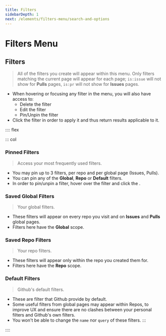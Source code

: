 ```yaml
---
title: Filters
sidebarDepth: 1
next: /elements/filters-menu/search-and-options
---
```


# Filters Menu


## Filters

> All of the filters you create will appear within this menu. Only filters matching the current page will appear for each page; `is:issue` will not show for **Pulls** pages, `is:pr` will not show for **Issues** pages.

- When hovering or focusing any filter in the menu, you will also have access to:
  - <GsfIcon icon="trash"/> Delete the filter
  - <GsfIcon icon="edit"/> Edit the filter
  - <GsfIcon icon="pin"/> Pin/Unpin the filter
- Click the filter in order to apply it and thus return results applicable to it.

:::: flex

::: col
### Pinned Filters
> Access your most frequently used filters.

- You may pin up to 3 filters, per repo and per global page (Issues, Pulls).
- You can pin any of the **Global**, **Repo** or **Default** filters.
- In order to pin/unpin a filter, hover over the filter and click the <GsfIcon icon="pin"/>.

### Saved Global Filters
> Your global filters.

- These filters will appear on every repo you visit and on **Issues** and **Pulls** global pages.
- Filters here have the **Global** scope.

### Saved Repo Filters
> Your repo filters.

- These filters will appear only within the repo you created them for.
- Filters here have the **Repo** scope.

### Default Filters
> Github's default filters.

- These are filter that Github provide by default.
- Some useful filters from global pages may appear within Repos, to improve UX and ensure there are no clashes between your personal filters and Github's own filters.
- You won't be able to change the `name` nor `query` of these filters.
:::

<GsfFiltersMenu show-queries="always"/>
::::

<div>

</div>
